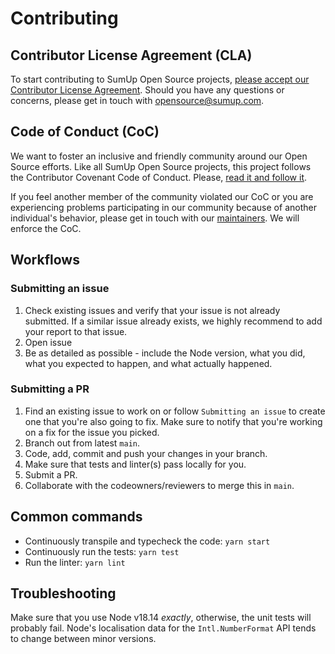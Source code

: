 # Contributing

## Contributor License Agreement (CLA)

To start contributing to SumUp Open Source projects, [please accept our Contributor License Agreement](https://opensource.sumup.com/cla). Should you have any questions or concerns, please get in touch with [opensource@sumup.com](mailto:opensource@sumup.com).

## Code of Conduct (CoC)

We want to foster an inclusive and friendly community around our Open Source efforts. Like all SumUp Open Source projects, this project follows the Contributor Covenant Code of Conduct. Please, [read it and follow it](CODE_OF_CONDUCT.md).

If you feel another member of the community violated our CoC or you are experiencing problems participating in our community because of another individual's behavior, please get in touch with our [maintainers](README.md#maintainers). We will enforce the CoC.

## Workflows

### Submitting an issue

1. Check existing issues and verify that your issue is not already submitted. If a similar issue already exists, we highly recommend to add your report to that issue.
2. Open issue
3. Be as detailed as possible - include the Node version, what you did, what you expected to happen, and what actually happened.

### Submitting a PR

1. Find an existing issue to work on or follow `Submitting an issue` to create one that you're also going to fix. Make sure to notify that you're working on a fix for the issue you picked.
2. Branch out from latest `main`.
3. Code, add, commit and push your changes in your branch.
4. Make sure that tests and linter(s) pass locally for you.
5. Submit a PR.
6. Collaborate with the codeowners/reviewers to merge this in `main`.

## Common commands

- Continuously transpile and typecheck the code: `yarn start`
- Continuously run the tests: `yarn test`
- Run the linter: `yarn lint`

## Troubleshooting

Make sure that you use Node v18.14 _exactly_, otherwise, the unit tests will probably fail. Node's localisation data for the `Intl.NumberFormat` API tends to change between minor versions.
